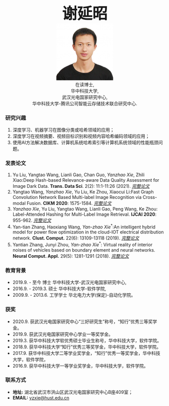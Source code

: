 <center><b><font size=50>谢延昭</font></b></center>

<div align=center><img src="./me.png" width="  "></div>

<center>在读博士,</center>
<center>华中科技大学,</center>
<center>武汉光电国家研究中心,</center>
<center>华中科技大学-腾讯公司智能云存储技术联合研究中心.</center>

### 研究兴趣
1. 深度学习、机器学习在图像分类或哈希领域的应用；
2. 深度学习在视频摘要、视频目标识别和视频内容哈希编码领域的应用；
2. 使用AI方法解决数据库、计算机系统哈希索引等计算机系统领域的性能瓶颈问题。 

### 发表论文
1. Yu Liu, Yangtao Wang, Lianli Gao, Chan Guo, *Yanzhao Xie*, Zhili Xiao:Deep Hash-based Relevance-aware Data Quality Assessment for Image Dark Data. <b>Trans. Data Sci</b>. 2(2): 11:1-11:26 (2021). [*完整论文*](https://dl.acm.org/doi/10.1145/3420038)
2. Yangtao Wang, *Yanzhao Xie*, Yu Liu, Ke Zhou, Xiaocui Li:Fast Graph Convolution Network Based Multi-label Image Recognition via Cross-modal Fusion. <b>CIKM 2020</b>: 1575-1584. [*完整论文*](https://doi.org/10.1145/3340531.3411880)
3. *Yanzhao Xie*, Yu Liu, Yangtao Wang, Lianli Gao, Peng Wang, Ke Zhou: Label-Attended Hashing for Multi-Label Image Retrieval. <b>IJCAI 2020</b>: 955-962. [*完整论文*](https://doi.org/10.24963/ijcai.2020/133) 
4. Yan-tian Zhang, Haoxiang Wang, *Yan-zhao Xie*<sup>*</sup>:An intelligent hybrid model for power flow optimization in the cloud-IOT electrical distribution network. <b>Clust. Comput.</b> 22(6): 13109-13118 (2019). [*完整论文*](https://link.springer.com/article/10.1007%2Fs10586-017-1270-0)      
5. Yantian Zhang, Junyi Zhou, *Yan-zhao Xie*<sup>*</sup>: Virtual reality of interior noises of vehicles based on boundary element and neural networks. <b>Neural Comput. Appl.</b> 29(5): 1281-1291 (2018). [*完整论文*](https://link.springer.com/article/10.1007%2Fs00521-016-2836-0)

### 教育背景
- 2019.9. - 至今    博士 华中科技大学-武汉光电国家研究中心,
- 2016.9. - 2019.3. 硕士 华中科技大学-软件学院,
- 2009.9. - 2013.6. 工学学士 华北电力大学(保定)-自动化学院。

### 获奖
- 2020.9. 获武汉光电国家研究中心“三好研究生”称号，“知行”优秀三等奖学金。
- 2019.9. 获武汉光电国家研究中心学业一等奖学金。
- 2019.3. 获华中科技大学软优秀硕士毕业生称号，华中科技大学，软件学院。
- 2018.9. 获华中科技大学“知行”优秀三等奖学金，华中科技大学，软件学院。
- 2017.9. 获华中科技大学二等学业奖学金，“知行”优秀一等奖学金，华中科技大学，软件学院，
- 2016.9. 获华中科技大学一等学业奖学金，华中科技大学，软件学院。

### 联系方式
- <b>地址:</b>  湖北省武汉市洪山区武汉光电国家研究中心B座409室；
- <b>EMAIL:</b> yzxie@hust.edu.cn
